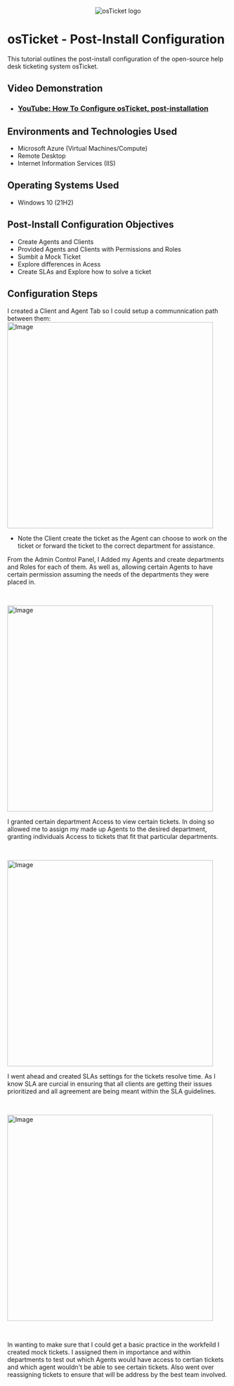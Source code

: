 <p align="center">
<img src="https://i.imgur.com/Clzj7Xs.png" alt="osTicket logo"/>
</p>

<h1>osTicket - Post-Install Configuration</h1>
This tutorial outlines the post-install configuration of the open-source help desk ticketing system osTicket.<br />


<h2>Video Demonstration</h2>

- ### [YouTube: How To Configure osTicket, post-installation](https://www.youtube.com)

<h2>Environments and Technologies Used</h2>

- Microsoft Azure (Virtual Machines/Compute)
- Remote Desktop
- Internet Information Services (IIS)

<h2>Operating Systems Used </h2>

- Windows 10</b> (21H2)

<h2>Post-Install Configuration Objectives</h2>

- Create Agents and Clients 
- Provided Agents and Clients with Permissions and Roles
- Sumbit a Mock Ticket 
- Explore differences in Acess
- Create SLAs and Explore how to solve a ticket

<h2>Configuration Steps</h2>

<p>
  I created a Client and Agent Tab so I could setup a communnication path between them:

<img width="468" alt="Image" src="https://github.com/user-attachments/assets/e1d644c2-11db-47fd-b595-2838ea452a13" />

- Note the Client create the ticket as the Agent can choose to work on the ticket or forward the ticket to the correct department for assistance.

</p>
<p>
From the Admin Control Panel, I Added my Agents and create departments and Roles for each of them. As well as, allowing certain Agents to have certain permission assuming the needs of the departments they were placed in. 
</p>
<br />

<p>
<img width="468" alt="Image" src="https://github.com/user-attachments/assets/d8243f0a-386d-4b19-983f-c2d73dfc2890" />
</p>
<p>
I granted certain department Access to view certain tickets. In doing so allowed me to assign my made up Agents to the desired department, granting individuals Access to tickets that fit that particular departments.
</p>
<br />

<p>
<img width="468" alt="Image" src="https://github.com/user-attachments/assets/ad50d939-8b27-4aae-b080-68a07f3e35e5" />
</p>
<p>
I went ahead and created SLAs settings for the tickets resolve time. As I know SLA are curcial in ensuring that all clients are getting their issues prioritized and all agreement are being meant within the SLA guidelines. 
</p>
<br />

<p> <img width="468" alt="Image" src="https://github.com/user-attachments/assets/ff282f33-787d-4922-9c07-0201470ebedb" /> 
</p>
<br />
<p>
  In wanting to make sure that I could get a basic practice in the workfeild I created mock tickets. I assigned them in importance and within departments to test out which Agents would have access to certian tickets and which agent wouldn't be able to see certain tickets. Also went over reassigning tickets to ensure that will be address by the best team involved. 
</p>
<br \>
<p> </p>
